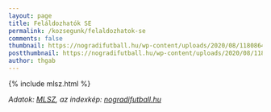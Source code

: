 ```yaml
---
layout: page
title: Feláldozhatók SE
permalink: /kozsegunk/felaldozhatok-se
comments: false
thumbnail: https://nogradifutball.hu/wp-content/uploads/2020/08/118086434_994782340944316_8111750030869737775_o.jpg
postthumbnail: https://nogradifutball.hu/wp-content/uploads/2020/08/118086434_994782340944316_8111750030869737775_o.jpg
author: thgab
---
```


{% include mlsz.html %}

_Adatok: [MLSZ](https://adatbank.mlsz.hu/), az indexkép: [nogradifutball.hu](https://nogradifutball.hu/)_
